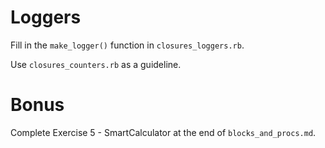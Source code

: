 # Loggers

Fill in the `make_logger()` function in `closures_loggers.rb`.

Use `closures_counters.rb` as a guideline.


# Bonus

Complete Exercise 5 - SmartCalculator at the end of `blocks_and_procs.md`.
